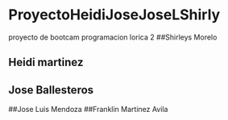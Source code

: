 # ProyectoHeidiJoseJoseLShirly
proyecto de bootcam programacion lorica 2
##Shirleys Morelo
## Heidi martinez
## Jose Ballesteros
##Jose Luis Mendoza
##Franklin Martinez Avila
